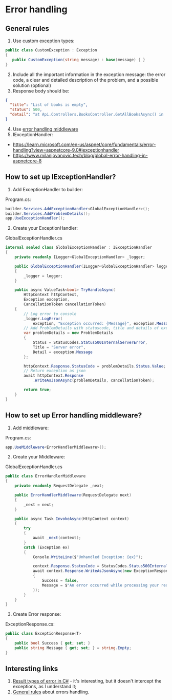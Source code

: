 # Error handling
## General rules

1. Use custom exception types:
```cs
public class CustomException : Exception
{
   public CustomException(string message) : base(message) { }
}

```
2. Include all the important information in the exception message: the error code, a clear and detailed description of the problem, and a possible solution (optional)
3. Response body should be:
```json
{
  "title": "List of books is empty",
  "status": 500,
  "detail": "at Api.Controllers.BooksController.GetAllBooksAsync() in ..."
}

```
4. Use [error handling middleware](https://akashjwork.medium.com/best-practices-for-creating-an-effective-error-handler-in-asp-net-core-7-fc8d7c83f585)
5. IExceptionHandler: 
- https://learn.microsoft.com/en-us/aspnet/core/fundamentals/error-handling?view=aspnetcore-9.0#iexceptionhandler
- https://www.milanjovanovic.tech/blog/global-error-handling-in-aspnetcore-8

## How to set up IExceptionHandler?
1. Add ExceptionHandler to builder:

Program.cs:
```cs
builder.Services.AddExceptionHandler<GlobalExceptionHandler>();
builder.Services.AddProblemDetails();
app.UseExceptionHandler();
```
2. Create your ExceptionHandler:

GlobalExceptionHandler.cs
```cs
internal sealed class GlobalExceptionHandler : IExceptionHandler
{
    private readonly ILogger<GlobalExceptionHandler> _logger;

    public GlobalExceptionHandler(ILogger<GlobalExceptionHandler> logger)
    {
        _logger = logger;
    }

    public async ValueTask<bool> TryHandleAsync(
        HttpContext httpContext,
        Exception exception,
        CancellationToken cancellationToken)
    {
        // Log error to console
        _logger.LogError(
            exception, "Exception occurred: {Message}", exception.Message);
        // Add ProblemDetails with statuscode, title and details of exception
        var problemDetails = new ProblemDetails
        {
            Status = StatusCodes.Status500InternalServerError,
            Title = "Server error",
            Detail = exception.Message
        };

        httpContext.Response.StatusCode = problemDetails.Status.Value;
        // Return exception as json
        await httpContext.Response
            .WriteAsJsonAsync(problemDetails, cancellationToken);

        return true;
    }
}

```
## How to set up Error handling middleware?
1. Add middleware:

Program.cs:
```cs
app.UseMiddleware<ErrorHandlerMiddleware>();
```
2. Create your Middleware:

GlobalExceptionHandler.cs
```cs
public class ErrorHandlerMiddleware
{
    private readonly RequestDelegate _next;

    public ErrorHandlerMiddleware(RequestDelegate next)
    {
        _next = next;
    }

    public async Task InvokeAsync(HttpContext context)
    {
        try
        {
            await _next(context);
        }
        catch (Exception ex)
        {
            Console.WriteLine($"Unhandled Exception: {ex}");

            context.Response.StatusCode = StatusCodes.Status500InternalServerError;
            await context.Response.WriteAsJsonAsync(new ExceptionResponse<object>
            {
                Success = false,
                Message = $"An error occurred while processing your request. See the message: {ex.Message}"
            });
        }
    }
}

```
3. Create Error response:

ExceptionResponse.cs:
```cs
public class ExceptionResponse<T>
{
    public bool Success { get; set; }
    public string Message { get; set; } = string.Empty;
}
```
## Interesting links
1. [Result types of error in C#](https://dev.to/ephilips/better-error-handling-in-c-with-result-types-4aan) - it's interesting, but it doesn't intercept the exceptions, as I understand it;
2. [General rules](https://medium.com/@jepozdemir/effective-error-handling-in-c-best-practices-ed1052717714) about errors handling.
